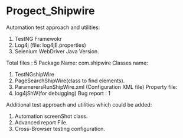 # Progect_Shipwire
Automation test approach and utilities:
1.	TestNG Framewokr
2.	Log4j (file: log4jE.properties)
3.	Selenium WebDriver Java Version.

Total files : 5
Package Name: com.shipwire 
Classes name:
1.	TestNGshipWire
2.	PageSearchShipWire(class to find elements).
3.	ParamerersRunShipWire.xml (Configuration XML file)
Property file:
1.	log4jShW(for debugging)
Bug report : 1

Additional test approach and utilities which could be added:
1.	Automation screenShot class.
2.	Advanced report File.
3.	Cross-Browser testing configuration.
